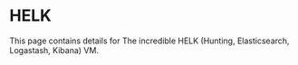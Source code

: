 # HELK
This page contains details for The incredible HELK (Hunting, Elasticsearch, Logastash, Kibana) VM.
